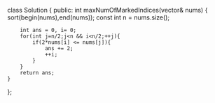 class Solution {
public:
    int maxNumOfMarkedIndices(vector<int>& nums) {
        sort(begin(nums),end(nums));
        const int n = nums.size();
     
        int ans = 0, i= 0;
        for(int j=n/2;j<n && i<n/2;++j){
            if(2*nums[i] <= nums[j]){
                ans += 2;
                ++i;
            }
        }
        return ans;
    }
};
